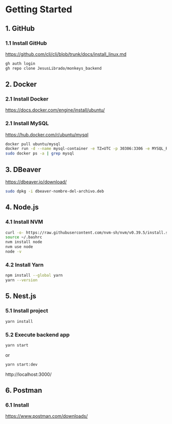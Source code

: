 # Getting Started

## 1. GitHub

### 1.1 Install GitHub

https://github.com/cli/cli/blob/trunk/docs/install_linux.md

```sh
gh auth login
gh repo clone JesusLibrado/monkeys_backend
```

## 2. Docker

### 2.1 Install Docker

https://docs.docker.com/engine/install/ubuntu/

### 2.1 Install MySQL

https://hub.docker.com/r/ubuntu/mysql

```sh
docker pull ubuntu/mysql
docker run -d --name mysql-container -e TZ=UTC -p 30306:3306 -e MYSQL_ROOT_PASSWORD=password ubuntu/mysql:8.0-22.04_beta
sudo docker ps -a | grep mysql
```

## 3. DBeaver 

https://dbeaver.io/download/

```sh
sudo dpkg -i dbeaver-nombre-del-archivo.deb
```

## 4. Node.js

### 4.1 Install NVM

```sh
curl -o- https://raw.githubusercontent.com/nvm-sh/nvm/v0.39.5/install.sh | bash
source ~/.bashrc
nvm install node
nvm use node
node -v
```
### 4.2 Install Yarn

```sh
npm install --global yarn
yarn --version
```

## 5. Nest.js

### 5.1 Install project

```sh
yarn install
```

### 5.2 Execute backend app

```sh
yarn start
```
or
```sh
yarn start:dev
```
http://localhost:3000/

## 6. Postman

### 6.1 Install

https://www.postman.com/downloads/